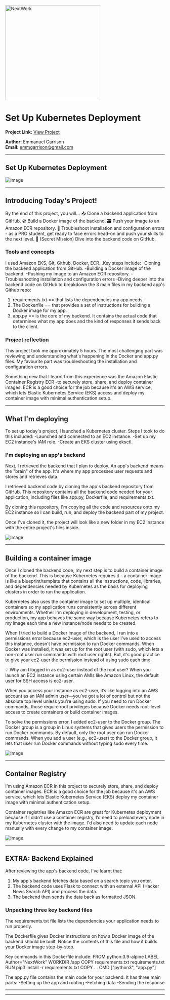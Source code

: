 <img src="https://cdn.prod.website-files.com/677c400686e724409a5a7409/6790ad949cf622dc8dcd9fe4_nextwork-logo-leather.svg" alt="NextWork" width="300" />

# Set Up Kubernetes Deployment

**Project Link:** [View Project](http://learn.nextwork.org/projects/aws-compute-eks2)

**Author:** Emmanuel Garrison  
**Email:** emmgarrison@gmail.com

---

## Set Up Kubernetes Deployment

![Image](http://learn.nextwork.org/stimulated_black_timid_rambutan/uploads/aws-compute-eks2_45e6c3de5)

---

## Introducing Today's Project!

By the end of this project, you will...
📥 Clone a backend application from GitHub.
💿 Build a Docker image of the backend.
🗃️ Push your image to an Amazon ECR repository.
🤯 Troubleshoot installation and configuration errors - as a PRO student, get ready to face errors head-on and push your skills to the next level.
💎 (Secret Mission) Dive into the backend code on GitHub.

### Tools and concepts

I used Amazon EKS, Git, Github, Docker, ECR...Key steps include:
-Cloning the backend application from GitHub.
-Building a Docker image of the backend.
-Pushing my image to an Amazon ECR repository.
-Troubleshooting installation and configuration errors
-Diving deeper into the backend code on GitHub to 
breakdown the 3 main files in my backend app's Github repo:

1. requirements.txt == that lists the dependencies my app needs.
2. The Dockerfile == that provides a set of instructions for building a Docker image for my app.
3. app.py == is the core of my backend. It contains the actual code that determines what my app does and the kind of responses it sends back to the client. 

### Project reflection

This project took me approximately 5 hours. The most challenging part was reviewing and understanding what's happening in the Docker and app.py files. My favourite part was troubleshooting the installation and configuration errors.

Something new that I learnt from this experience was the Amazon Elastic Container Registry ECR -to securely store, share, and deploy container images. ECR is a good choice for the job  because it's an AWS service, which lets Elastic Kubernetes Service (EKS) access and deploy my container image with minimal authentication setup.

---

## What I'm deploying

To set up today's project, I launched a Kubernetes cluster. Steps I took to do this included:
-Launched and connected to an EC2 instance.
-Set up my EC2 instance's IAM role.
-Create an EKS cluster using eksctl.

### I'm deploying an app's backend

Next, I retrieved the backend that I plan to deploy. An app's backend means the "brain" of the app. It's where my app processes user requests and stores and retrieves data. 

I retrieved backend code by cloning the app's backend repository from GitHub. This repository contains all the backend code needed for your application, including files like app.py, Dockerfile, and requirements.txt.

By cloning this repository, I'm copying all the code and resources onto my EC2 instance so I can build, run, and deploy the backend part of my project.

Once I've cloned it, the project will look like a new folder in my EC2 instance with the entire project's files inside.

![Image](http://learn.nextwork.org/stimulated_black_timid_rambutan/uploads/aws-compute-eks2_1ebb86c71)

---

## Building a container image

Once I cloned the backend code, my next step is to build a container image of the backend. This is because Kubernetes requires it - a container image is like a blueprint/template that contains all the instructions, code, libraries, and dependencies needed by Kubernetes as the basis for deploying clusters in order to run the application.

Kubernetes also uses the container image to set up multiple, identical containers so my application runs consistently across different environments. Whether I'm deploying in development, testing, or production, my app behaves the same way because Kubernetes refers to my image each time a new instance/node needs to be created.

When I tried to build a Docker image of the backend, I ran into a permissions error because ec2-user, which is the user I've used to access this instance, doesn't have permission to run Docker commands. When Docker was installed, it was set up for the root user (with sudo, which lets a non-root user run commands with root user rights).
But, it's good practice to give your ec2-user the permission instead of using sudo each time.

💡 Why am I logged in as ec2-user instead of the root user?
When you launch an EC2 instance using certain AMIs like Amazon Linux, the default user for SSH access is ec2-user. 

When you access your instance as ec2-user, it’s like logging into an AWS account as an IAM admin user—you’ve got a lot of control but not the absolute top level unless you're using sudo. If you need to run Docker commands, those require root privileges because Docker needs root-level access to create containers or build container images.

To solve the permissions error, I added ec2-user to the Docker group. The Docker group is a group in Linux systems that gives users the permission to run Docker commands. By default, only the root user can run Docker commands. When you add a user (e.g., ec2-user) to the Docker group, it lets that user run Docker commands without typing sudo every time.

![Image](http://learn.nextwork.org/stimulated_black_timid_rambutan/uploads/aws-compute-eks2_45e6c3de5)

---

## Container Registry

I'm using Amazon ECR in this project to securely store, share, and deploy container images. ECR is a good choice for the job  because it's an AWS service, which lets Elastic Kubernetes Service (EKS) deploy my container image with minimal authentication setup.

Container registries like Amazon ECR are great for Kubernetes deployment because if I didn't use a container registry, I’d need to preload every node in my Kubernetes cluster with the image. I'd also need to update each node manually with every change to my container image.

![Image](http://learn.nextwork.org/stimulated_black_timid_rambutan/uploads/aws-compute-eks2_l2m3n4o5)

---

## EXTRA: Backend Explained

After reviewing the app's backend code, I've learnt that:
1. My app's backend fetches data based on a search topic you enter.
2. The backend code uses Flask to connect with an external API (Hacker News Search API) and process the data.
3. The backend then sends the data back as formatted JSON.

### Unpacking three key backend files

The requirements.txt file lists the dependencies your application needs to run properly.

The Dockerfile gives Docker instructions on how a Docker image of the backend should be built. Notice the contents of this file and how it builds your Docker image step-by-step.

Key commands in this Dockerfile include:
FROM python:3.9-alpine
LABEL Author="NextWork"
WORKDIR /app
COPY requirements.txt requirements.txt
RUN pip3 install -r requirements.txt
COPY . .
CMD ["python3", "app.py"]

The app.py file contains the main code for your backend. It has three main parts:
-Setting up the app and routing
-Fetching data
-Sending the response

---

---
